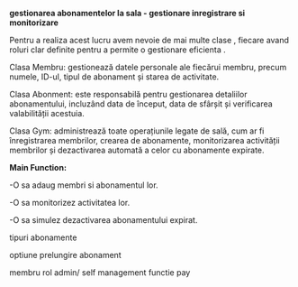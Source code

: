 **gestionarea abonamentelor la sala - gestionare inregistrare si monitorizare**

Pentru a realiza acest lucru avem nevoie de mai multe clase , fiecare avand roluri clar definite  pentru a permite o gestionare eficienta . 

 Clasa Membru: gestionează datele personale ale fiecărui membru, precum numele, ID-ul, tipul de abonament și starea de activitate.

 Clasa Abonment: este responsabilă pentru gestionarea detaliilor abonamentului, incluzând data de început, data de sfârșit și verificarea valabilității acestuia.

Clasa Gym: administrează toate operațiunile legate de sală, cum ar fi înregistrarea membrilor, crearea de abonamente, monitorizarea activității membrilor și dezactivarea automată a celor cu abonamente expirate.
  
**Main Function:**

-O sa adaug membri si abonamentul lor.

-O sa monitorizez activitatea lor.

-O sa simulez dezactivarea abonamentului expirat.

tipuri abonamente 

optiune prelungire abonament 

membru rol admin/ self management
functie pay

